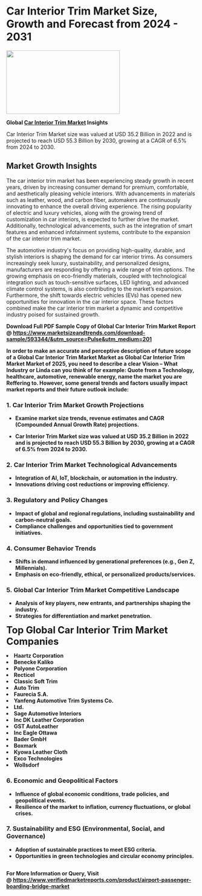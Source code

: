 <H1>Car Interior Trim Market Size, Growth and Forecast from 2024 - 2031</H1><img class="aligncenter size-medium wp-image-584254" src="https://thirdeyenews.in/wp-content/uploads/2024/09/Global-Market-Research-300x168.jpeg" alt="" width="300" height="168" /><p><strong>Global&nbsp;<a href="https://www.marketsizeandtrends.com/download-sample/593344/&amp;utm_source=Pulse&amp;utm_medium=201">Car Interior Trim Market</a> Insights</strong></p><p>Car Interior Trim Market size was valued at USD 35.2 Billion in 2022 and is projected to reach USD 55.3 Billion by 2030, growing at a CAGR of 6.5% from 2024 to 2030.</p><p><h2>Market Growth Insights</h2> <p>The car interior trim market has been experiencing steady growth in recent years, driven by increasing consumer demand for premium, comfortable, and aesthetically pleasing vehicle interiors. With advancements in materials such as leather, wood, and carbon fiber, automakers are continuously innovating to enhance the overall driving experience. The rising popularity of electric and luxury vehicles, along with the growing trend of customization in car interiors, is expected to further drive the market. Additionally, technological advancements, such as the integration of smart features and enhanced infotainment systems, contribute to the expansion of the car interior trim market.</p> <p><strong></strong></p> <p>The automotive industry's focus on providing high-quality, durable, and stylish interiors is shaping the demand for car interior trims. As consumers increasingly seek luxury, sustainability, and personalized designs, manufacturers are responding by offering a wide range of trim options. The growing emphasis on eco-friendly materials, coupled with technological integration such as touch-sensitive surfaces, LED lighting, and advanced climate control systems, is also contributing to the market’s expansion. Furthermore, the shift towards electric vehicles (EVs) has opened new opportunities for innovation in the car interior space. These factors combined make the car interior trim market a dynamic and competitive industry poised for sustained growth.</p> <p><strong></p><p><span class=""><strong>Download Full PDF Sample Copy of Global Car Interior Trim Market Report</strong> @ <a href="https://www.marketsizeandtrends.com/download-sample/593344/&amp;utm_source=Pulse&amp;utm_medium=201" target="_blank">https://www.marketsizeandtrends.com/download-sample/593344/&amp;utm_source=Pulse&amp;utm_medium=201</a></span></p><p>In order to make an accurate and perceptive description of future scope of a Global&nbsp;Car Interior Trim Market Market as Global&nbsp;Car Interior Trim Market Market of 2025, you need to describe a clear Vision &ndash; What Industry or Linda can you think of for example: Quote from a Technology, healthcare, automotive, renewable energy, name the market you are Reffering to. However, some general trends and factors usually impact market reports and their future outlook include:</p><h3>1.&nbsp;<strong>Car Interior Trim Market Growth Projections</strong></h3><ul><li>Examine market size trends, revenue estimates and CAGR (Compounded Annual Growth Rate) projections.</li><li><p>Car Interior Trim Market size was valued at USD 35.2 Billion in 2022 and is projected to reach USD 55.3 Billion by 2030, growing at a CAGR of 6.5% from 2024 to 2030.</p></li></ul><h3>2.&nbsp;<strong>Car Interior Trim Market Technological Advancements</strong></h3><ul><li>Integration of AI, IoT, blockchain, or automation in the industry.</li><li>Innovations driving cost reductions or improving efficiency.</li></ul><h3>3.&nbsp;<strong>Regulatory and Policy Changes</strong></h3><ul><li>Impact of global and regional regulations, including sustainability and carbon-neutral goals.</li><li>Compliance challenges and opportunities tied to government initiatives.</li></ul><h3>4.&nbsp;<strong>Consumer Behavior Trends</strong></h3><ul><li>Shifts in demand influenced by generational preferences (e.g., Gen Z, Millennials).</li><li>Emphasis on eco-friendly, ethical, or personalized products/services.</li></ul><h3>5.&nbsp;<strong>Global Car Interior Trim Market Competitive Landscape</strong></h3><ul><li>Analysis of key players, new entrants, and partnerships shaping the industry.</li><li>Strategies for differentiation and market penetration.</li></ul><p data-pm-slice="1 1 []"><span style="color: inherit; font-family: inherit; font-size: 25px;">Top Global Car Interior Trim Market Companies</span></p><div class="" data-test-id=""><p><li>Haartz Corporation</li><li> Benecke Kaliko</li><li> Polyone Corporation</li><li> Recticel</li><li> Classic Soft Trim</li><li> Auto Trim</li><li> Faurecia S.A.</li><li> Yanfeng Automotive Trim Systems Co.</li><li> Ltd.</li><li> Sage Automotive Interiors</li><li> Inc DK Leather Corporation</li><li> GST AutoLeather</li><li> Inc Eagle Ottawa</li><li> Bader GmbH</li><li> Boxmark</li><li> Kyowa Leather Cloth</li><li> Exco Technologies</li><li> Wollsdorf</li></p></div><h3>6.&nbsp;<strong>Economic and Geopolitical Factors</strong></h3><ul><li>Influence of global economic conditions, trade policies, and geopolitical events.</li><li>Resilience of the market to inflation, currency fluctuations, or global crises.</li></ul><h3>7.&nbsp;<strong>Sustainability and ESG (Environmental, Social, and Governance)</strong></h3><ul><li>Adoption of sustainable practices to meet ESG criteria.</li><li>Opportunities in green technologies and circular economy principles.</li></ul><h2><strong style="font-size: 14px;">For More Information or Query, Visit @&nbsp;</strong><a style="background-color: #ffffff; font-size: 14px;" href="https://www.marketsizeandtrends.com/report/car-interior-trim-market/" target="_blank">https://www.verifiedmarketreports.com/product/airport-passenger-boarding-bridge-market</a></h2>
